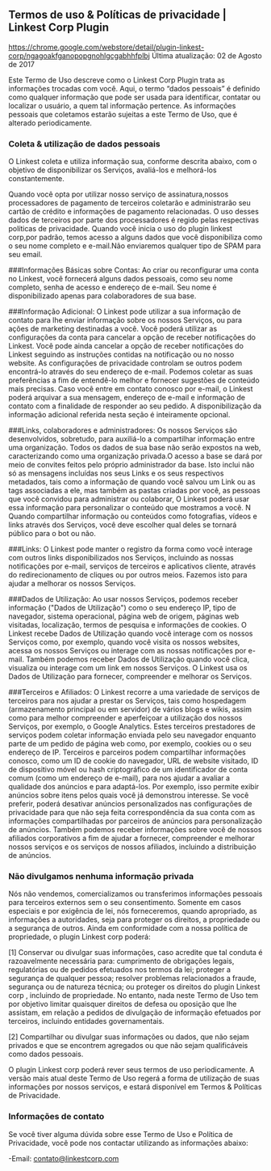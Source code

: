 
## Termos de uso & Políticas de privacidade | Linkest Corp Plugin
https://chrome.google.com/webstore/detail/plugin-linkest-corp/ngagoakfganopopgnohlgcgabhhfplbj
Última atualização: 02 de Agosto de 2017

Este Termo de Uso descreve como o Linkest Corp Plugin trata as informações trocadas com você. Aqui, o termo “dados pessoais” é definido como qualquer informação que pode ser usada para identificar, contatar ou localizar o usuário, a quem tal informação pertence. As informações pessoais que coletamos estarão sujeitas a este Termo de Uso, que é alterado periodicamente.



### Coleta & utilização de dados pessoais
O Linkest coleta e utiliza informação sua, conforme descrita abaixo, com o objetivo de disponibilizar os Serviços, avaliá-los e melhorá-los constantemente.

Quando você opta por utilizar nosso serviço de assinatura,nossos processadores de pagamento de terceiros coletarão e administrarão seu cartão de crédito e informações de pagamento relacionadas. O uso desses dados de terceiros por parte dos processadores é regido pelas respectivas políticas de privacidade. 
Quando você inicia o uso do plugin linkest corp,por padrão, temos acesso a alguns dados que você disponibiliza como o seu nome completo e e-mail.Não enviaremos qualquer tipo de SPAM para seu email.


###Informações Básicas sobre Contas: 
Ao criar ou reconfigurar uma conta no Linkest, você fornecerá alguns dados pessoais, como seu nome completo, senha de acesso e endereço de e-mail. Seu nome é disponibilizado apenas para colaboradores de sua base.

###Informação Adicional: 
O Linkest pode utilizar a sua informação de contato para lhe enviar informação sobre os nossos Serviços, ou para ações de marketing destinadas a você. Você poderá utilizar as configurações da conta para cancelar a opção de receber notificações do Linkest. Você pode ainda cancelar a opção de receber notificações do Linkest seguindo as instruções contidas na notificação ou no nosso website. 
As configurações de privacidade controlam se outros podem encontrá-lo através do seu endereço de e-mail. Podemos coletar as suas preferências a fim de entendê-lo melhor e fornecer sugestões de conteúdo mais precisas. Caso você entre em contato conosco por e-mail, o Linkest poderá arquivar a sua mensagem, endereço de e-mail e informação de contato com a finalidade de responder ao seu pedido. A disponibilização da informação adicional referida nesta seção é inteiramente opcional.

###Links, colaboradores e administradores: 
Os nossos Serviços são desenvolvidos, sobretudo, para auxiliá-lo a compartilhar informação entre uma organização. Todos os dados de sua base não serão expostos na web, caracterizando como uma organização privada.O acesso a base se dará por meio de convites feitos pelo próprio administrador da base.
Isto inclui não só as mensagens incluídas nos seus Links e os seus respectivos metadados, tais como a informação de quando você salvou um Link ou as tags associadas a ele, mas também as pastas criadas por você, as pessoas que você convidou para administrar ou colaborar, 
O Linkest poderá usar essa informação para personalizar o conteúdo que mostramos a você. N Quando compartilhar informação ou conteúdos como fotografias, vídeos e links através dos Serviços, você deve escolher qual deles se tornará público para o bot ou não.


###Links: 
O Linkest pode manter o registro da forma como você interage com outros links disponibilizados nos Serviços, incluindo as nossas notificações por e-mail, serviços de terceiros e aplicativos cliente, através do redirecionamento de cliques ou por outros meios. Fazemos isto para ajudar a melhorar os nossos Serviços.



###Dados de Utilização:
Ao usar nossos Serviços, podemos receber informação ("Dados de Utilização") como o seu endereço IP, tipo de navegador, sistema operacional, página web de origem, páginas web visitadas, localização, termos de pesquisa e informações de cookies. O Linkest recebe Dados de Utilização quando você interage com os nossos Serviços como, por exemplo, quando você visita os nossos websites, acessa os nossos Serviços ou interage com as nossas notificações por e-mail. Também podemos receber Dados de Utilização quando você clica, visualiza ou interage com um link em nossos Serviços. O Linkest usa os Dados de Utilização para fornecer, compreender e melhorar os Serviços.

###Terceiros e Afiliados: 
O Linkest recorre a uma variedade de serviços de terceiros para nos ajudar a prestar os Serviços, tais como hospedagem (armazenamento principal ou em servidor) de vários blogs e wikis, assim como para melhor compreender e aperfeiçoar a utilização dos nossos Serviços, por exemplo, o Google Analytics. Estes terceiros prestadores de serviços podem coletar informação enviada pelo seu navegador enquanto parte de um pedido de página web como, por exemplo, cookies ou o seu endereço de IP. Terceiros e parceiros podem compartilhar informações conosco, como um ID de cookie do navegador, URL de website visitado, ID de dispositivo móvel ou hash criptográfico de um identificador de conta comum (como um endereço de e-mail), para nos ajudar a avaliar a qualidade dos anúncios e para adaptá-los. Por exemplo, isso permite exibir anúncios sobre itens pelos quais você já demonstrou interesse. Se você preferir, poderá desativar anúncios personalizados nas configurações de privacidade para que não seja feita correspondência da sua conta com as informações compartilhadas por parceiros de anúncios para personalização de anúncios. Também podemos receber informações sobre você de nossos afiliados corporativos a fim de ajudar a fornecer, compreender e melhorar nossos serviços e os serviços de nossos afiliados, incluindo a distribuição de anúncios.



### **Não divulgamos nenhuma informação privada** 
Nós não vendemos, comercializamos ou transferimos informações pessoais para terceiros externos sem o seu consentimento. 
Somente em casos especiais e por exigência de lei, nós forneceremos, quando apropriado, as informações a autoridades, seja para proteger os direitos, a propriedade ou a segurança de outros. Ainda em conformidade com a nossa política de propriedade, o plugin Linkest corp poderá: 

[1] Conservar ou divulgar suas informações, caso acredite que tal conduta é razoavelmente necessária para: cumprimento de obrigações legais, regulatórias ou de pedidos efetuados nos termos da lei; proteger a segurança de qualquer pessoa; resolver problemas relacionados a fraude, segurança ou de natureza técnica; ou proteger os direitos do plugin Linkest corp , incluindo de propriedade. No entanto, nada neste Termo de Uso tem por objetivo limitar quaisquer direitos de defesa ou oposição que lhe assistam, em relação a pedidos de divulgação de informação efetuados por terceiros, incluindo entidades governamentais.

[2] Compartilhar ou divulgar suas informações ou dados, que não sejam privados e que se encontrem agregados ou que não sejam qualificáveis como dados pessoais.


O plugin Linkest corp  poderá rever seus termos de uso periodicamente. A versão mais atual deste Termo de Uso regerá a forma de utilização de suas informações por nossos serviços, e estará disponível em Termos & Políticas de Privacidade.

### **Informações de contato**
Se você tiver alguma dúvida sobre esse Termo de Uso e Política de Privacidade, você pode nos contactar utilizando as informações abaixo:

-Email: contato@linkestcorp.com


